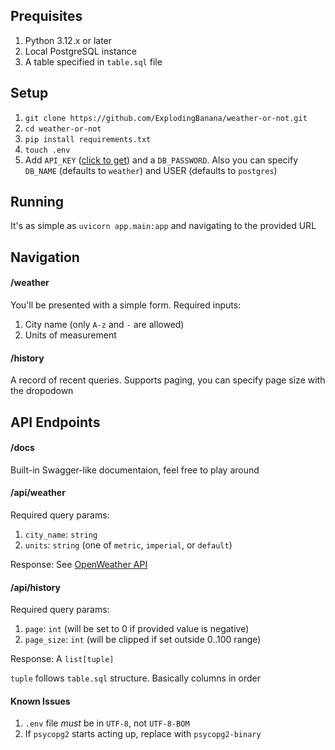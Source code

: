 ## Prequisites

1. Python 3.12.x or later
2. Local PostgreSQL instance
3. A table specified in `table.sql` file

## Setup

1. `git clone https://github.com/ExplodingBanana/weather-or-not.git`
2. `cd weather-or-not`
3. `pip install requirements.txt`
4. `touch .env`
5. Add `API_KEY` ([click to get](https://home.openweathermap.org/api_keys)) and a `DB_PASSWORD`. Also you can specify `DB_NAME` (defaults to `weather`) and USER (defaults to `postgres`)

## Running

It's as simple as `uvicorn app.main:app` and navigating to the provided URL

## Navigation

#### /weather

You'll be presented with a simple form.
Required inputs:
1. City name (only `A-z` and `-` are allowed)
2. Units of measurement

#### /history
A record of recent queries.
Supports paging, you can specify page size with the dropodown

## API Endpoints

#### /docs

Built-in Swagger-like documentaion, feel free to play around

#### /api/weather

Required query params:
1. `city_name`: `string`
2. `units`: `string` (one of `metric`, `imperial`, or `default`)

Response:
See [OpenWeather API](https://openweathermap.org/current#fields_json)

#### /api/history

Required query params:
1. `page`: `int` (will be set to 0 if provided value is negative)
2. `page_size`: `int` (will be clipped if set outside 0..100 range)

Response:
A `list[tuple]`

`tuple` follows `table.sql` structure. Basically columns in order

#### Known Issues

1. `.env` file *must* be in `UTF-8`, not `UTF-8-BOM`
2. If `psycopg2` starts acting up, replace with `psycopg2-binary`
